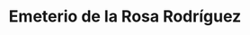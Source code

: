 ---
title: "Emeterio de la Rosa Rodríguez"
url: /villarramiel/emeterio-de-la-rosa-rodriguez/
shop: directores de funerarias
---
